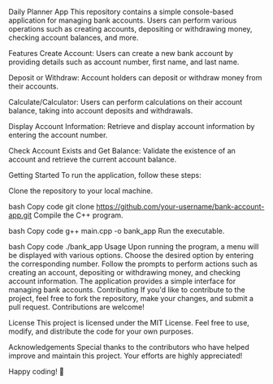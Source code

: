 Daily Planner App
This repository contains a simple console-based application for managing bank accounts. Users can perform various operations such as creating accounts, depositing or withdrawing money, checking account balances, and more.

Features
Create Account: Users can create a new bank account by providing details such as account number, first name, and last name.

Deposit or Withdraw: Account holders can deposit or withdraw money from their accounts.

Calculate/Calculator: Users can perform calculations on their account balance, taking into account deposits and withdrawals.

Display Account Information: Retrieve and display account information by entering the account number.

Check Account Exists and Get Balance: Validate the existence of an account and retrieve the current account balance.

Getting Started
To run the application, follow these steps:

Clone the repository to your local machine.

bash
Copy code
git clone https://github.com/your-username/bank-account-app.git
Compile the C++ program.

bash
Copy code
g++ main.cpp -o bank_app
Run the executable.

bash
Copy code
./bank_app
Usage
Upon running the program, a menu will be displayed with various options.
Choose the desired option by entering the corresponding number.
Follow the prompts to perform actions such as creating an account, depositing or withdrawing money, and checking account information.
The application provides a simple interface for managing bank accounts.
Contributing
If you'd like to contribute to the project, feel free to fork the repository, make your changes, and submit a pull request. Contributions are welcome!

License
This project is licensed under the MIT License. Feel free to use, modify, and distribute the code for your own purposes.

Acknowledgements
Special thanks to the contributors who have helped improve and maintain this project. Your efforts are highly appreciated!

Happy coding! 🚀
